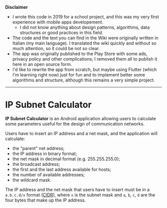 **Disclaimer**
- I wrote this code in 2019 for a school project, and this was my very first experience with mobile apps developement.
  - I did not know anything about design patterns, algorithms, data structures or good practices in this field.
- The code and the text you can find in the Wiki were originally written in Italian (my main language). I translated the wiki quickly and without so much attention, so it could be not so clear.
- The app was originally published to the Play Store with some ads, privacy policy and other complications; I removed them all to publish it here in an open source form.
- I'd like to rewrite the app from scratch, but maybe using Flutter (which I'm learning right now) just for fun and to implement better some algorithms and structure, although this remains a very simple project.
***
# IP Subnet Calculator
**IP Subnet Calculator** is an Android application allowing users to calculate some parameters useful for the design of communication networks.

Users have to insert an IP address and a net mask, and the application will calculate:
- the "parent" net address;
- the IP address in binary format;
- the net mask in decimal format (e.g. 255.255.255.0);
- the broadcast address;
- the first and the last address available for hosts;
- the number of available addresses;
- the wildcard mask.

The IP address and the net mask that users have to insert must be in a `a.b.c.d/x` format ([CIDR](https://en.wikipedia.org/wiki/Classless_Inter-Domain_Routing#CIDR_notation)), where `x` is the subnet mask and `a`, `b`, `c`, `d` are the four bytes that make up the IP address.
